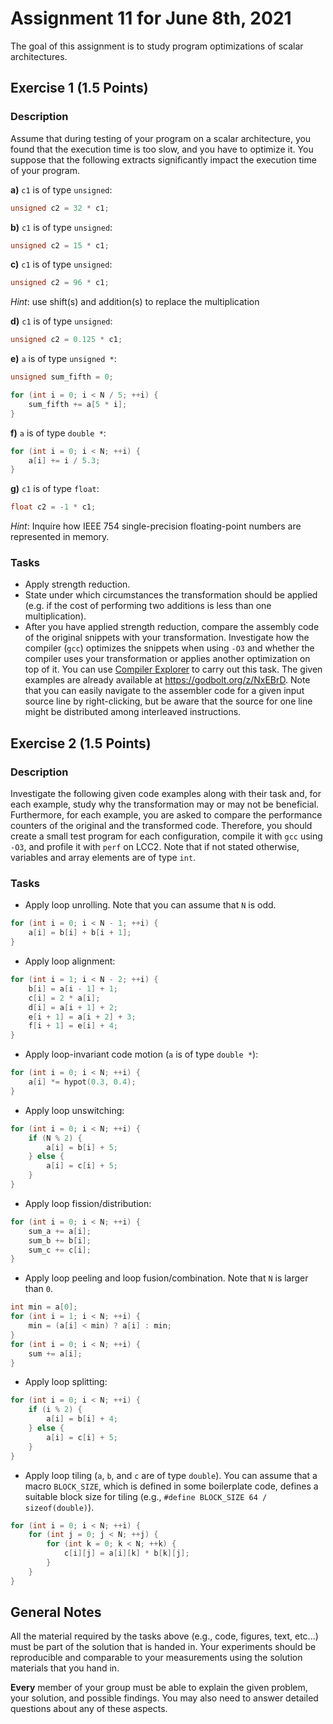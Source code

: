 # Assignment 11 for June 8th, 2021

The goal of this assignment is to study program optimizations of scalar architectures.


## Exercise 1 (1.5 Points)    

### Description

Assume that during testing of your program on a scalar architecture, you found that the execution time is too slow, and you have to optimize it. You suppose that the following extracts significantly impact the execution time of your program.


**a)** `c1` is of type `unsigned`:
```C
unsigned c2 = 32 * c1;
```

**b)** `c1` is of type `unsigned`:
```C
unsigned c2 = 15 * c1;
```

**c)** `c1` is of type `unsigned`:
```C
unsigned c2 = 96 * c1;
```
_Hint_: use shift(s) and addition(s) to replace the multiplication

**d)** `c1` is of type `unsigned`:
```C
unsigned c2 = 0.125 * c1;
```

**e)** `a` is of type `unsigned *`:
```C
unsigned sum_fifth = 0;

for (int i = 0; i < N / 5; ++i) {
    sum_fifth += a[5 * i];
}
```

**f)** `a` is of type `double *`:
```C
for (int i = 0; i < N; ++i) {
    a[i] += i / 5.3;
}
```

**g)** `c1` is of type `float`:
```C
float c2 = -1 * c1;
```
_Hint_: Inquire how IEEE 754 single-precision floating-point numbers are represented in memory.

### Tasks

- Apply strength reduction.
- State under which circumstances the transformation should be applied (e.g. if the cost of performing two additions is less than one multiplication).
- After you have applied strength reduction, compare the assembly code of the original snippets with your transformation. Investigate how the compiler (`gcc`) optimizes the snippets when using `-O3` and whether the compiler uses your transformation or applies another optimization on top of it. You can use [Compiler Explorer](https://godbolt.org/) to carry out this task. The given examples are already available at https://godbolt.org/z/NxEBrD. Note that you can easily navigate to the assembler code for a given input source line by right-clicking, but be aware that the source for one line might be distributed among interleaved instructions.


## Exercise 2 (1.5 Points)

### Description

Investigate the following given code examples along with their task and, for each example, study why the transformation may or may not be beneficial. 
Furthermore, for each example, you are asked to compare the performance counters of the original and the transformed code. Therefore, you should create a small test program for each configuration, compile it with `gcc` using `-O3`, and profile it with `perf` on LCC2.
Note that if not stated otherwise, variables and array elements are of type `int`.

### Tasks

- Apply loop unrolling. Note that you can assume that `N` is odd.
```C
for (int i = 0; i < N - 1; ++i) {
    a[i] = b[i] + b[i + 1];
}
```

- Apply loop alignment:
```C
for (int i = 1; i < N - 2; ++i) {
    b[i] = a[i - 1] + 1;
    c[i] = 2 * a[i];
    d[i] = a[i + 1] + 2;
    e[i + 1] = a[i + 2] + 3;
    f[i + 1] = e[i] + 4;
}
```

- Apply loop-invariant code motion (`a` is of type `double *`):
```C
for (int i = 0; i < N; ++i) {
    a[i] *= hypot(0.3, 0.4);
}
```

- Apply loop unswitching:
```C
for (int i = 0; i < N; ++i) {
    if (N % 2) {
        a[i] = b[i] + 5;
    } else {
        a[i] = c[i] + 5;
    }
}
```

- Apply loop fission/distribution:
```C
for (int i = 0; i < N; ++i) {
    sum_a += a[i];
    sum_b += b[i];
    sum_c += c[i];
}
```

- Apply loop peeling and loop fusion/combination. Note that `N` is larger than `0`.
```C
int min = a[0];
for (int i = 1; i < N; ++i) {
    min = (a[i] < min) ? a[i] : min;
}
for (int i = 0; i < N; ++i) {
    sum += a[i];
}
```

- Apply loop splitting:
```C
for (int i = 0; i < N; ++i) {
    if (i % 2) {
        a[i] = b[i] + 4;
    } else {
        a[i] = c[i] + 5;
    }
}
```

- Apply loop tiling (`a`, `b`, and `c` are of type `double`). You can assume that a macro `BLOCK_SIZE`, which is defined in some boilerplate code, defines a suitable block size for tiling (e.g., `#define BLOCK_SIZE 64 / sizeof(double)`). 
```C
for (int i = 0; i < N; ++i) {
    for (int j = 0; j < N; ++j) {
        for (int k = 0; k < N; ++k) {
            c[i][j] = a[i][k] * b[k][j];
        }
    }
}
```

## General Notes

All the material required by the tasks above (e.g., code, figures, text, etc...) must be part of the solution that is handed in. Your experiments should be reproducible and comparable to your measurements using the solution materials that you hand in.

**Every** member of your group must be able to explain the given problem, your solution, and possible findings. You may also need to answer detailed questions about any of these aspects.